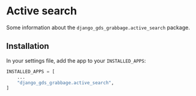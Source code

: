 # Active search

Some information about the `django_gds_grabbage.active_search` package.

## Installation

In your settings file, add the app to your `INSTALLED_APPS`:
```python
INSTALLED_APPS = [
    ...
    "django_gds_grabbage.active_search",
]
```
